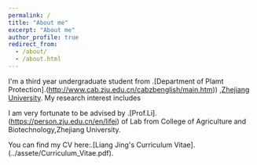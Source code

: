 ```yaml
---
permalink: /
title: "About me"
excerpt: "About me"
author_profile: true
redirect_from: 
  - /about/
  - /about.html
---
```


I'm a third year undergraduate student from .[Department of Plamt Protection].(http://www.cab.zju.edu.cn/cabzbenglish/main.htm)) ,[Zhejiang University](https://www.zju.edu.cn/). My research interest includes

I am very fortunate to be advised by .[Prof.Li].(https://person.zju.edu.cn/en/lifei) of Lab from College of Agriculture and Biotechnology,Zhejiang University.

You can find my CV here:.[Liang Jing's Curriculum Vitae].(../assete/Curriculum_Vitae.pdf).
